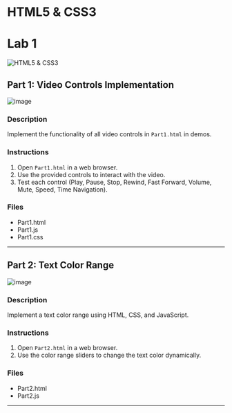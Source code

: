 # HTML5 & CSS3 
# Lab 1
![HTML5 & CSS3](https://nafsadh.files.wordpress.com/2011/05/html5-and-css3.jpg)
## Part 1: Video Controls Implementation
![image](https://github.com/ZeinabAbdelghaffar/HTML5-CSS3/assets/87963230/b0a6a2c8-32ff-40d2-a951-2d40ac9a8571)
### Description
Implement the functionality of all video controls in `Part1.html` in demos.
### Instructions
1. Open `Part1.html` in a web browser.
2. Use the provided controls to interact with the video.
3. Test each control (Play, Pause, Stop, Rewind, Fast Forward, Volume, Mute, Speed, Time Navigation).
### Files
- Part1.html
- Part1.js
- Part1.css
---
## Part 2: Text Color Range
![image](https://github.com/ZeinabAbdelghaffar/HTML5-CSS3/assets/87963230/17af461f-cb2d-4c95-b650-bdb413023941)
### Description
Implement a text color range using HTML, CSS, and JavaScript.
### Instructions
1. Open `Part2.html` in a web browser.
2. Use the color range sliders to change the text color dynamically.
### Files
- Part2.html
- Part2.js
---
